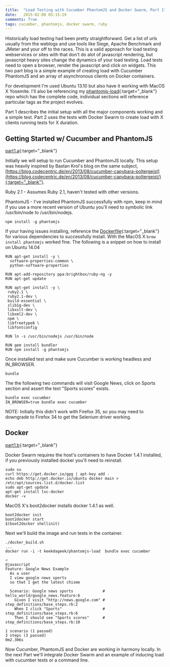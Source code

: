 ```yaml
---
title:  "Load Testing with Cucumber PhantomJS and Docker Swarm, Part 1"
date:   2015-02-08 05:15:29
comments: True
tags: cucumber, phantomjs, docker swarm, ruby
---
```


Historically load testing had been pretty straightforward.  Get a list of urls usually from the weblogs and use tools like Siege, Apache Benchmark and JMeter and your off to the races.  This is a valid approach for load testing webservices or sites with that don't do alot of javascript rendering, but javascript heavy sites change the dynamics of your load testing.  Load tests need to open a browser, render the javascript and click on widgets. This two part blog is a simple example of creating load with Cucumber PhantomJS and an array of asynchronous clients on Docker containers.

For development I'm used Ubuntu 13.10 but also have it working with MacOS X Yosemite.  I'll also be referencing my [phantomjs-load](https://github.com/keekdageek/phantomjs-load){:target="_blank"} repo which has the complete code, individual sections will reference particular tags as the project evolves.

 Part 1 describes the initial setup with all the major components working and a simple test.  Part 2 uses the tests with Docker Swarm to create load with X clients running tests for X duration.

## Getting Started w/ Cucumber and PhantomJS

[part1.a](https://github.com/keekdageek/phantomjs-load/tree/part1.a){:target="_blank"}

Initially we will setup to run Cucumber and PhantomJS locally.  This setup was heavily inspired by Bastan Krol's blog on the same subject, [https://blog.codecentric.de/en/2013/08/cucumber-capybara-poltergeist](https://blog.codecentric.de/en/2013/08/cucumber-capybara-poltergeist/){:target="_blank"}.

Ruby 2.1 - Assumes Ruby 2.1, haven't tested with other versions.

PhantomJS - I've installed PhantomJS successfully with npm, keep in mind if you use a more recent version of Ubuntu you'll need to symbolic link /usr/bin/node to /usr/bin/nodejs.

~~~
npm install -g phantomjs
~~~

If your having issues installing, reference the [Dockerfile](https://github.com/keekdageek/phantomjs-load/blob/master/Dockerfile){:target="_blank"} for various dependencies to successfully install.  With the MacOS X `brew install phantomjs` worked fine.  The following is a snippet on how to install on Ubuntu 14.04

~~~
RUN apt-get install -y \
  software-properties-common \
  python-software-properties

RUN apt-add-repository ppa:brightbox/ruby-ng -y
RUN apt-get update

RUN apt-get install -y \
 ruby2.1 \
 ruby2.1-dev \
 build-essential \
 zlib1g-dev \
 libxslt-dev \
 libxml2-dev \
 npm \
 libfreetype6 \
 libfontconfig

RUN ln -s /usr/bin/nodejs /usr/bin/node

RUN gem install bundler
RUN npm install -g phantomjs
~~~    

Once installed test and make sure Cucumber is working headless and IN_BROWSER.

~~~
bundle
~~~

The the following two commands will visit Google News, click on Sports section and assert the text "Sports scores" exists.

~~~
bundle exec cucumber
IN_BROWSER=true bundle exec cucumber
~~~

NOTE:  Initially this didn't work with Firefox 35, so you may need to downgrade to Firefox 34 to get the Selenium driver working.

## Docker

[part1.b](https://github.com/keekdageek/phantomjs-load/tree/part1.b){:target="_blank"}


Docker Swarm requires the host's containers to have Docker 1.4.1 installed, if you previously installed docker you'll need to reinstall.

~~~
sudo su
curl https://get.docker.io/gpg | apt-key add -
echo deb http://get.docker.io/ubuntu docker main > /etc/apt/sources.list.d/docker.list
sudo apt-get update
apt-get install lxc-docker
docker -v
~~~

MacOS X's boot2docker installs docker 1.4.1 as well.

~~~
boot2docker init
boot2docker start
$(boot2docker shellinit)
~~~

Next we'll build the image and run tests in the container.

~~~
./docker_build.sh
...
docker run -i -t keekdageek/phantomjs-load  bundle exec cucumber
                                                                                                      ⏎
@javascript
Feature: Google News Example
  As a user
  I view google news sports
  so that I get the latest chisme

  Scenario: Google news sports             # hello_world/google_news.feature:6
    Given I visit "http://news.google.com" # step_definitions/base_steps.rb:2
    When I click "Sports"                  # step_definitions/base_steps.rb:6
    Then I should see "Sports scores"      # step_definitions/base_steps.rb:10

1 scenario (1 passed)
3 steps (3 passed)
0m2.306s
~~~


Now Cucumber, PhantomJS and Docker are working in harmony locally.  In the next Part we'll integrate Docker Swarm and an example of inducing load with cucumber tests or a command line.




